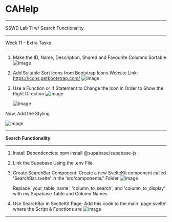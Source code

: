 # CAHelp
---------

SSWD Lab 11 w/ Search Functionality

---------

Week 11 - Extra Tasks

---------

1. Make the ID, Name, Description, Shared and Favourite Columns Sortable
![image](https://github.com/UselessPlank/CAHelp/assets/114073566/8b8722b7-8996-4f0d-91cf-af3420cfbdf9)

2. Add Suitable Sort Icons from Bootstrap Icons
   Website Link: https://icons.getbootstrap.com/
![image](https://github.com/UselessPlank/CAHelp/assets/114073566/da9e47a9-9f77-42bd-81e3-282e698be95e)

3. Use a Function or If Statement to Change the Icon in Order to Show the Right Direction
   ![image](https://github.com/UselessPlank/CAHelp/assets/114073566/35fb410a-865d-4d24-8f82-b3cfa1892719)

   ![image](https://github.com/UselessPlank/CAHelp/assets/114073566/f376c380-7f97-457b-9d60-881c0329c373)

Now, Add the Styling

   ![image](https://github.com/UselessPlank/CAHelp/assets/114073566/859f0f29-2647-434d-a541-426b133d2962)


---------

**Search Functionality**

---------

1. Install Dependencies: npm install @supabase/supabase-js
   
2. Link the Supabase Using the .env File
   
3. Create SearchBar Component: Create a new SvelteKit component called 'SearchBar.svelte' in the 'src/components/' Folder
   ![image](https://github.com/UselessPlank/CAHelp/assets/114073566/77716491-615c-45e1-8542-f6e6b5f950d7)

   Replace 'your_table_name', 'column_to_search', and 'column_to_display' with my Supabase Table and Column Names
   
4. Use SearchBar in SvelteKit Page: Add this code to the main 'page.svelte' where the Script & Functions are
   ![image](https://github.com/UselessPlank/CAHelp/assets/114073566/cb0f9bdf-e3c5-44e7-bdab-67735a18950f)


---------



